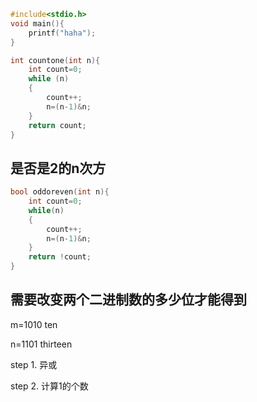 ```c
#include<stdio.h>
void main(){
    printf("haha");
}
```

```c
int countone(int n){
    int count=0;
    while (n)
    {
        count++;
        n=(n-1)&n;
    }
    return count;
}
```

## 是否是2的n次方

```c
bool oddoreven(int n){
    int count=0;
    while(n)
    {
        count++;
        n=(n-1)&n;
    }
    return !count;
}
```

## 需要改变两个二进制数的多少位才能得到

m=1010 ten

n=1101 thirteen

step 1. 异或 

step 2. 计算1的个数

